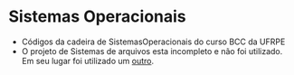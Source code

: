 # Sistemas Operacionais
  * Códigos da cadeira de SistemasOperacionais do curso BCC da UFRPE
  * O projeto de Sistemas de arquivos esta incompleto e não foi utilizado. Em seu lugar foi utilizado um [outro](https://github.com/fiorentinogiuseppe/SistemasArquivos).
